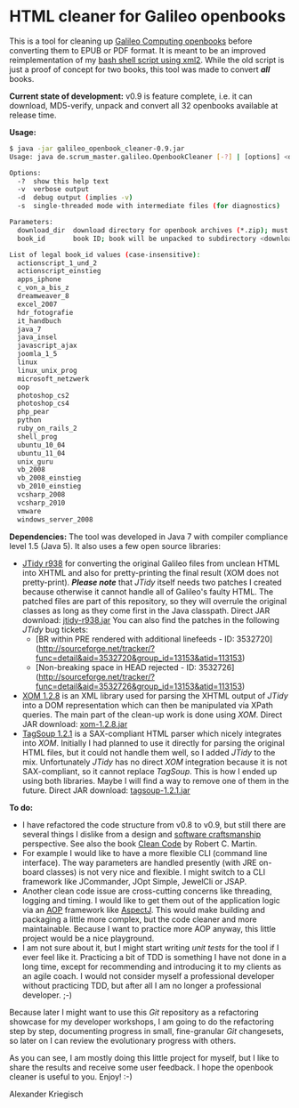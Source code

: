 HTML cleaner for Galileo openbooks
==================================

This is a tool for cleaning up [Galileo Computing openbooks](http://www.galileocomputing.de/openbook)
before converting them to EPUB or PDF format. It is meant to be an improved reimplementation of my
[bash shell script using xml2](https://github.com/kriegaex/html_book_cleaner). While the old script
is just a proof of concept for two books, this tool was made to convert *__all__* books.

__Current state of development:__ v0.9 is feature complete, i.e. it can download, MD5-verify, unpack
and convert all 32 openbooks available at release time.

__Usage:__
``` bash
$ java -jar galileo_openbook_cleaner-0.9.jar
Usage: java de.scrum_master.galileo.OpenbookCleaner [-?] | [options] <download_dir> <book_id>

Options:
  -?  show this help text
  -v  verbose output
  -d  debug output (implies -v)
  -s  single-threaded mode with intermediate files (for diagnostics)

Parameters:
  download_dir  download directory for openbook archives (*.zip); must exist
  book_id       book ID; book will be unpacked to subdirectory <download_dir>/<book_id>

List of legal book_id values (case-insensitive):
  actionscript_1_und_2
  actionscript_einstieg
  apps_iphone
  c_von_a_bis_z
  dreamweaver_8
  excel_2007
  hdr_fotografie
  it_handbuch
  java_7
  java_insel
  javascript_ajax
  joomla_1_5
  linux
  linux_unix_prog
  microsoft_netzwerk
  oop
  photoshop_cs2
  photoshop_cs4
  php_pear
  python
  ruby_on_rails_2
  shell_prog
  ubuntu_10_04
  ubuntu_11_04
  unix_guru
  vb_2008
  vb_2008_einstieg
  vb_2010_einstieg
  vcsharp_2008
  vcsharp_2010
  vmware
  windows_server_2008
```

__Dependencies:__ The tool was developed in Java 7 with compiler compliance level 1.5 (Java 5).
It also uses a few open source libraries:
  * [JTidy r938](http://jtidy.sourceforge.net/) for converting the original Galileo files from
    unclean HTML into XHTML and also for pretty-printing the final result (XOM does not pretty-print).
    *__Please note__* that *JTidy* itself needs two patches I created because otherwise it cannot
    handle all of Galileo's faulty HTML. The patched files are part of this repository, so they will
    overrule the original classes as long as they come first in the Java classpath.
    Direct JAR download: [jtidy-r938.jar](http://sourceforge.net/projects/jtidy/files/JTidy/r938/jtidy-r938.jar/download)
    You can also find the patches in the following *JTidy* bug tickets:
      * [BR within PRE rendered with additional linefeeds - ID: 3532720]
        (http://sourceforge.net/tracker/?func=detail&aid=3532720&group_id=13153&atid=113153)
      * [Non-breaking space in HEAD rejected - ID: 3532726]
        (http://sourceforge.net/tracker/?func=detail&aid=3532726&group_id=13153&atid=113153)
  * [XOM 1.2.8](http://www.xom.nu/) is an XML library used for parsing the XHTML output of *JTidy*
    into a DOM representation which can then be manipulated via XPath queries. The main part of the
    clean-up work is done using *XOM*.
    Direct JAR download: [xom-1.2.8.jar](http://www.cafeconleche.org/XOM/xom-1.2.8.jar)
  * [TagSoup 1.2.1](http://ccil.org/~cowan/XML/tagsoup/) is a SAX-compliant HTML parser which nicely
    integrates into *XOM*. Initially I had planned to use it directly for parsing the original HTML
    files, but it could not handle them well, so I added *JTidy* to the mix. Unfortunately *JTidy*
    has no direct *XOM* integration because it is not SAX-compliant, so it cannot replace *TagSoup*.
    This is how I ended up using both libraries. Maybe I will find a way to remove one of them in
    the future.
    Direct JAR download: [tagsoup-1.2.1.jar](http://ccil.org/~cowan/XML/tagsoup/tagsoup-1.2.1.jar)

__To do:__
* I have refactored the code structure from v0.8 to v0.9, but still there are several things I dislike
  from a design and [software craftsmanship](http://en.wikipedia.org/wiki/Software_craftsmanship) perspective.
  See also the book [Clean Code](http://www.amazon.com/Clean-Code-Handbook-Software-Craftsmanship/dp/0132350882)
  by Robert C. Martin.
* For example I would like to have a more flexible CLI (command line interface). The way parameters are
  handled presently (with JRE on-board classes) is not very nice and flexible. I might switch to a CLI
  framework like JCommander, JOpt Simple, JewelCli or JSAP.
* Another clean code issue are cross-cutting concerns like threading, logging and timing. I would like to get
  them out of the application logic via an [AOP](http://en.wikipedia.org/wiki/Aspect-oriented_programming)
  framework like [AspectJ](http://en.wikipedia.org/wiki/AspectJ). This would make building and packaging a
  little more complex, but the code cleaner and more maintainable. Because I want to practice more AOP
  anyway, this little project would be a nice playground. 
* I am not sure about it, but I might start writing *unit tests* for the tool if I ever feel like it.
  Practicing a bit of TDD is something I have not done in a long time, except for recommending and
  introducing it to my clients as an agile coach. I would not consider myself a professional developer
  without practicing TDD, but after all I am no longer a professional developer. ;-)

Because later I might want to use this *Git* repository as a refactoring showcase for my developer workshops,
I am going to do the refactoring step by step, documenting progress in small, fine-granular *Git* changesets,
so later on I can review the evolutionary progress with others.

As you can see, I am mostly doing this little project for myself, but I like to share the results and
receive some user feedback. I hope the openbook cleaner is useful to you. Enjoy! :-)

Alexander Kriegisch
